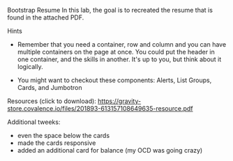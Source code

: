 Bootstrap Resume
In this lab, the goal is to recreated the resume that is found in the attached PDF.

Hints

- Remember that you need a container, row and column and you can have multiple containers on the page at once. You could put the header in one container, and the skills in another. It's up to you, but think about it logically.

- You might want to checkout these components: Alerts, List Groups, Cards, and Jumbotron

Resources (click to download):
https://gravity-store.covalence.io/files/201893-613157108649635-resource.pdf

Additional tweeks:

- even the space below the cards
- made the cards responsive
- added an additional card for balance (my OCD was going crazy)
